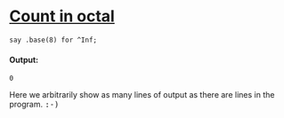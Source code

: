 [1]: http://rosettacode.org/wiki/Count_in_octal

# [Count in octal][1]

```perl6
say .base(8) for ^Inf;
```

#### Output:
```
0
```


Here we arbitrarily show as many lines of output as there are lines in the program. <tt>:-)</tt>